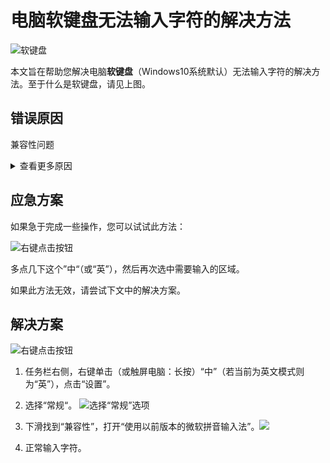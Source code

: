 # 电脑软键盘无法输入字符的解决方法

![软键盘](https://i.p-i.vip/88/20250916-68c95ecb5e459.png)

本文旨在帮助您解决电脑**软键盘**（Windows10系统默认）无法输入字符的解决方法。至于什么是软键盘，请见上图。

## 错误原因

兼容性问题
<details>
<summary>查看更多原因</summary>
或者你压根就没有选中输入框（）
</details>

## 应急方案

如果急于完成一些操作，您可以试试此方法：

![右键点击按钮](https://i.p-i.vip/88/20250916-68c9668c6b799.png)

多点几下这个”中“（或“英”），然后再次选中需要输入的区域。

如果此方法无效，请尝试下文中的解决方案。
## 解决方案

![右键点击按钮](https://i.p-i.vip/88/20250916-68c9668c6b799.png)

1. 任务栏右侧，右键单击（或触屏电脑：长按）“中”（若当前为英文模式则为“英”），点击“设置”。
2. 选择“常规“。
![选择“常规”选项](https://i.p-i.vip/88/20250916-68c9672d100ac.png)

3. 下滑找到“兼容性”，打开“使用以前版本的微软拼音输入法”。![](https://i.p-i.vip/88/20250916-68c967e37f495.png)

4. 正常输入字符。
